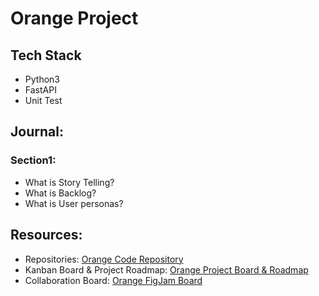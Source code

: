 # Orange Project

## Tech Stack
- Python3
- FastAPI
- Unit Test

## Journal:

### Section1:
- What is Story Telling?
- What is Backlog?
- What is User personas?

## Resources:
- Repositories: [Orange Code Repository](https://github.com/jackyhuynh/orange.git)
- Kanban Board & Project Roadmap: [Orange Project Board & Roadmap](https://github.com/users/jackyhuynh/projects/6)
- Collaboration Board: [Orange FigJam Board](https://www.figma.com/board/8ByAhNi4beFyRFRKVSBLH5/Orange-Board?node-id=0-1&t=KdqWDxHU7CWV99aj-1)
